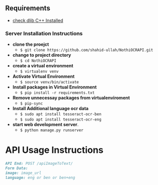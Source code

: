 ## Requirements

- [check dlib C++ Installed](https://gist.github.com/ageitgey/629d75c1baac34dfa5ca2a1928a7aeaf)

### Server Installation Instructions

- **clone the proejct**
  - `$ git clone https://github.com/shahid-ullah/NothiOCRAPI.git`
- **change to project directory**
  - `$ cd NothiOCRAPI`
- **create a virtual environment**
  - `$ virtualenv venv`
- **Activate Virtual Environment**
  - `$ source venv/bin/activate`
- **Install packages in Virtual Environment**
  - `$ pip install -r requirements.txt`
- **Remove unnecessay packages from virtualenviroment**
  - `$ pip-sync`
- **Install Additional language ocr data**
  - `$ sudo apt install tesseract-ocr-ben`
  - `$ sudo apt install tesseract-ocr-eng`
- **start web development server**.
  - `$ python manage.py runserver`

# API Usage Instructions

```md
API End: POST /apiImageToText/
Form Data:
image: image_url
language: eng or ben or ben+eng
```
